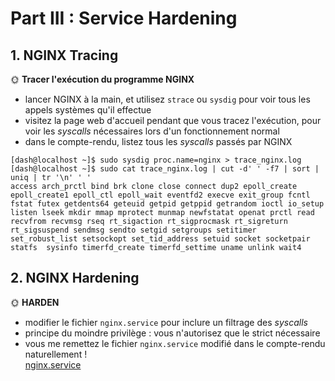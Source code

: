 # Part III : Service Hardening

## 1. NGINX Tracing

🌞 **Tracer l'exécution du programme NGINX**

- lancer NGINX à la main, et utilisez `strace` ou `sysdig` pour voir tous les appels systèmes qu'il effectue
- visitez la page web d'accueil pendant que vous tracez l'exécution, pour voir les *syscalls*  nécessaires lors d'un fonctionnement normal
- dans le compte-rendu, listez tous les *syscalls*  passés par NGINX
```
[dash@localhost ~]$ sudo sysdig proc.name=nginx > trace_nginx.log
[dash@localhost ~]$ sudo cat trace_nginx.log | cut -d' ' -f7 | sort | uniq | tr '\n' ' ' 
access arch_prctl bind brk clone close connect dup2 epoll_create epoll_create1 epoll_ctl epoll_wait eventfd2 execve exit_group fcntl fstat futex getdents64 geteuid getpid getppid getrandom ioctl io_setup listen lseek mkdir mmap mprotect munmap newfstatat openat prctl read recvfrom recvmsg rseq rt_sigaction rt_sigprocmask rt_sigreturn rt_sigsuspend sendmsg sendto setgid setgroups setitimer set_robust_list setsockopt set_tid_address setuid socket socketpair statfs  sysinfo timerfd_create timerfd_settime uname unlink wait4

```

## 2. NGINX Hardening

🌞 **HARDEN**

- modifier le fichier `nginx.service` pour inclure un filtrage des *syscalls*
- principe du moindre privilège : vous n'autorisez que le strict nécessaire
- vous me remettez le fichier `nginx.service` modifié dans le compte-rendu naturellement !  
[nginx.service](nginx.service)
